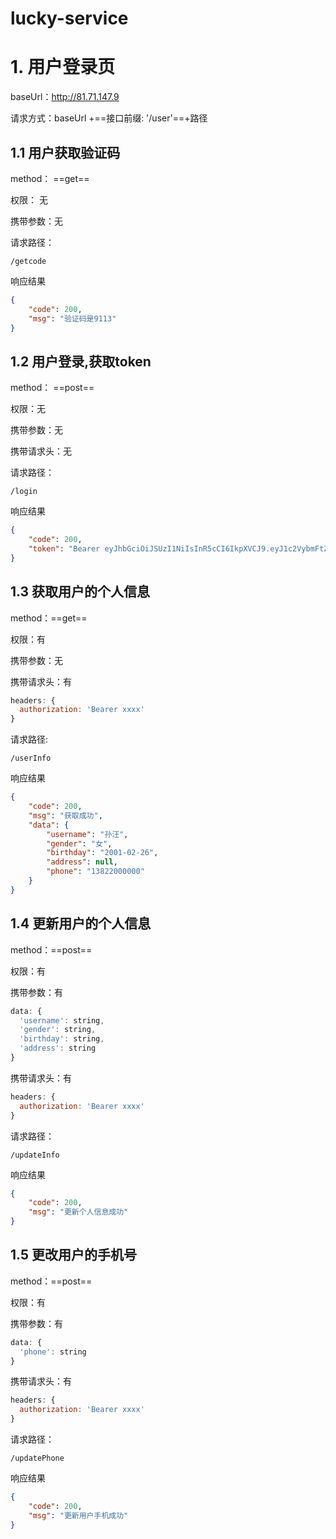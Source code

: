 # lucky-service
# 1. 用户登录页

baseUrl：http://81.71.147.9

请求方式：baseUrl +==接口前缀: '/user'==+路径

## 1.1 用户获取验证码

method： ==get==

权限： 无

携带参数：无

请求路径：

```
/getcode
```

响应结果

```json
{
	"code": 200,
	"msg": "验证码是9113"
}
```



## 1.2 用户登录,获取token

method： ==post==

权限：无

携带参数：无

携带请求头：无

请求路径：

```
/login
```

响应结果

```json
{
	"code": 200,
	"token": "Bearer eyJhbGciOiJSUzI1NiIsInR5cCI6IkpXVCJ9.eyJ1c2VybmFtZSI6IuWtmeaxqiIsImdlbmRlciI6IuWlsyIsImJpcnRoZGF5IjoiMjAwMS0wMi0yNiIsImFkZHJlc3MiOm51bGwsInBob25lIjoiMTM4MjIwMDAwMDAiLCJpYXQiOjE3MDI2MTMwOTksImV4cCI6MTcwMjYxNDg5OX0.FK7eYfr8CiEhg8WK9zzhl1l09uZjuC2kdDu2vpXSJq2TKy1UVhS136rI08S823Io-cBYc4muzHAJSw_4XmrExYsDK6XblAkB9kyBEBhEy4hBBe0x_OekNQJHX89phqabzcG8AJyvMZ487EFMDX_BAcy4YqxJXE_USzrEP75GmbN9aApWzfaqnRVSneIBkmjzabOw9Fsr5i99-djJSM4TXXoEdpslXHxLvP8-U-_u0LLLo_i49If-i9NsqxGxxBx7qQzMAofYW9ja37FxPGnEe16pSXwuUD3w4jFFBeOn7oVdjRVvmlUSq4-gG6t7LFn3tO6QpS6E5JoSncsw6Y9yiA"
}
```



## 1.3 获取用户的个人信息

method：==get==

权限：有

携带参数：无

携带请求头：有

```js
headers: {
  authorization: 'Bearer xxxx'
}
```

请求路径:

```
/userInfo
```

响应结果

```json
{
	"code": 200,
	"msg": "获取成功",
	"data": {
		"username": "孙汪",
		"gender": "女",
		"birthday": "2001-02-26",
		"address": null,
		"phone": "13822000000"
	}
}
```

## 1.4 更新用户的个人信息

method：==post==

权限：有

携带参数：有

```js
data: {
  'username': string,
  'gender': string,
  'birthday': string,
  'address': string
}
```

携带请求头：有

```js
headers: {
  authorization: 'Bearer xxxx'
}
```

请求路径：

```
/updateInfo
```

响应结果

```json
{
	"code": 200,
	"msg": "更新个人信息成功"
}
```

## 1.5 更改用户的手机号

method：==post==

权限：有

携带参数：有

```js
data: {
  'phone': string
}
```

携带请求头：有

```js
headers: {
  authorization: 'Bearer xxxx'
}
```

请求路径：

```
/updatePhone
```

响应结果

```json
{
	"code": 200,
	"msg": "更新用户手机成功"
}
```



